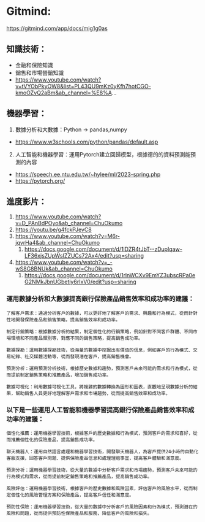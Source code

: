 
# Gitmind:
   https://gitmind.com/app/docs/mig1g0as


## 知識技術：
* 金融和保險知識
* 銷售和市場營銷知識
* https://www.youtube.com/watch?v=tVYObPkyOW8&list=PL43QU9mKz0yKfh7hotCGO-kmoOZvQ2aBm&ab_channel=%E8%A...




## 機器學習：
   1. 數據分析和大數據：Python -> pandas,numpy 
   * https://www.w3schools.com/python/pandas/default.asp
   2. 人工智能和機器學習：運用Pytorch建立回歸模型，根據德的的資料預測能預測的內容 
   * https://speech.ee.ntu.edu.tw/~hylee/ml/2023-spring.php
   * https://pytorch.org/
   
   
## 進度影片：
   1. https://www.youtube.com/watch?v=D_PAnBdPOyo&ab_channel=ChuOkumo
   2. https://youtu.be/g4fckPJevC8
   3. https://www.youtube.com/watch?v=M6r-jqvrHa4&ab_channel=ChuOkumo
      1. https://docs.google.com/document/d/1lDZR4tJbT--zDupIqaw-LF36xjsZUpWsIZZUCs72Ax4/edit?usp=sharing
   4. https://www.youtube.com/watch?v=_-wS8G8BNUk&ab_channel=ChuOkumo
      1. https://docs.google.com/document/d/1rlnWCXv9EmYZ3ubscRPa0eG2NMkJbnUGbetiy6rIxV0/edit?usp=sharing



### 運用數據分析和大數據提高銀行保險產品銷售效率和成功率的建議：

    了解客戶需求：通過分析客戶的數據，可以更好地了解客戶的需求、興趣和行為模式，從而針對性地開發保險產品和銷售策略，提高銷售效率和成功率。

    制定行銷策略：根據數據分析的結果，制定個性化的行銷策略，例如針對不同客戶群體、不同市場環境和不同產品類別等，對應不同的銷售策略，提高銷售成功率。

    數據探勘：運用數據探勘技術，從海量的數據中挖掘出有價值的信息，例如客戶的行為模式、交易紀錄、社交媒體活動等，從而發現潛在客戶，提高銷售機會。

    預測分析：運用預測分析技術，根據歷史數據和趨勢，預測客戶未來可能的需求和行為模式，從而提前制定銷售策略和推薦產品，增加銷售成功率。

    數據可視化：利用數據可視化工具，將複雜的數據轉換為圖形和圖表，直觀地呈現數據分析的結果，幫助銷售人員更好地理解客戶需求和市場趨勢，從而提高銷售效率和成功率。


### 以下是一些運用人工智能和機器學習提高銀行保險產品銷售效率和成功率的建議：

    個性化推薦：運用機器學習技術，根據客戶的歷史數據和行為模式，預測客戶的需求和喜好，從而推薦個性化的保險產品，提高銷售成功率。

    聊天機器人：運用自然語言處理和機器學習技術，開發聊天機器人，為客戶提供24小時的自動化客服支援，回答客戶問題、提供保險產品信息和處理理賠事宜，提高客戶體驗和滿意度。

    預測分析：運用機器學習技術，從大量的數據中分析客戶需求和市場趨勢，預測客戶未來可能的行為模式和需求，從而提前制定銷售策略和推薦產品，提高銷售成功率。

    風險評估：運用機器學習技術，根據客戶的歷史數據和風險因素，評估客戶的風險水平，從而制定個性化的風險管理方案和保險產品，提高客戶信任和滿意度。

    預防性保險：運用機器學習技術，從大量的數據中分析客戶的風險因素和行為模式，預測潛在的風險和問題，從而提供預防性保險產品和服務，降低客戶的風險和損失。
